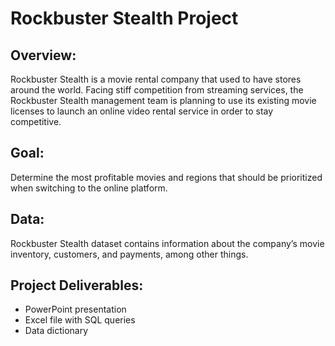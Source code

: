 # Rockbuster Stealth Project
## Overview:
Rockbuster Stealth is a movie rental company that used to have stores around the world. 
Facing stiff competition from streaming services, the Rockbuster Stealth management team is planning to use its existing movie licenses to launch an online video rental service in order to stay competitive.

## Goal:
Determine the most profitable movies and regions that should be prioritized when switching to the online platform.

## Data:
Rockbuster Stealth dataset contains information about the company’s movie inventory, customers, and payments, among other things.

## Project Deliverables:
- PowerPoint presentation
- Excel file with SQL queries
- Data dictionary

